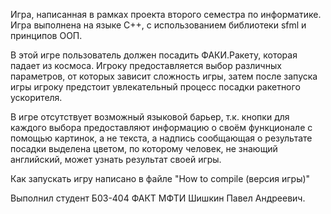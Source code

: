 Игра, написанная в рамках проекта второго семестра по информатике.
Игра выполнена на языке C++, с использованием библиотеки sfml и принципов ООП.

В этой игре пользователь должен посадить ФАКИ.Ракету, которая падает из космоса.
Игроку предоставляется выбор различных параметров, от которых зависит сложность игры, затем после запуска игры игроку предстоит увлекательный процесс посадки ракетного ускорителя.

В игре отсутствует возможный языковой барьер, т.к. кнопки для каждого выбора предоставляют информацию о своём функционале с помощью картинок, а не текста, а надпись сообщающая о результате посадки выделена цветом, по которому человек, не знающий английский, может узнать результат своей игры.

Как запускать игру написано в файле "How to compile (версия игры)"

Выполнил студент Б03-404 ФАКТ МФТИ Шишкин Павел Андреевич.
